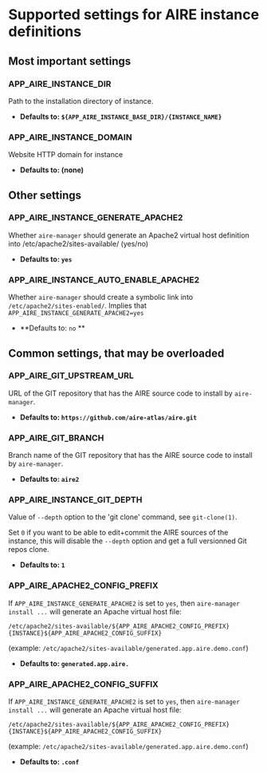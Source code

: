 # Supported settings for AIRE instance definitions

## Most important settings

### APP_AIRE_INSTANCE_DIR

Path to the installation directory of instance.

* **Defaults to: ```${APP_AIRE_INSTANCE_BASE_DIR}/{INSTANCE_NAME}```**


### APP_AIRE_INSTANCE_DOMAIN

Website HTTP domain for instance

* **Defaults to: (none)**

## Other settings

### APP_AIRE_INSTANCE_GENERATE_APACHE2

Whether ``` aire-manager ``` should generate an Apache2 virtual host
definition into /etc/apache2/sites-available/ (yes/no)

* **Defaults to: ``` yes ```**

### APP_AIRE_INSTANCE_AUTO_ENABLE_APACHE2

Whether ``` aire-manager ``` should create a symbolic link into ```
/etc/apache2/sites-enabled/ ```. Implies that ```
APP_AIRE_INSTANCE_GENERATE_APACHE2=yes ```

* **Defaults to: ``` no ``` **



## Common settings, that may be overloaded

### APP_AIRE_GIT_UPSTREAM_URL

URL of the GIT repository that has the AIRE source code to install by
``` aire-manager ```.

* **Defaults to: ``` https://github.com/aire-atlas/aire.git ```**


### APP_AIRE_GIT_BRANCH

Branch name of the GIT repository that has the AIRE source code to
install by ``` aire-manager ```.

* **Defaults to: ``` aire2 ```**


### APP_AIRE_INSTANCE_GIT_DEPTH

Value of ``` --depth ``` option to the 'git clone' command, see ```
git-clone(1) ```.

Set ``` 0 ``` if you want to be able to edit+commit the AIRE sources
of the instance, this will disable the ``` --depth ``` option and get
a full versionned Git repos clone.

* **Defaults to: ``` 1 ```**


### APP_AIRE_APACHE2_CONFIG_PREFIX

If ``` APP_AIRE_INSTANCE_GENERATE_APACHE2 ``` is set to ``` yes ```,
then ``` aire-manager install ... ``` will generate an Apache virtual
host file:
```
/etc/apache2/sites-available/${APP_AIRE_APACHE2_CONFIG_PREFIX}{INSTANCE}${APP_AIRE_APACHE2_CONFIG_SUFFIX}
```
(example: ```/etc/apache2/sites-available/generated.app.aire.demo.conf```)

* **Defaults to: ``` generated.app.aire. ```**


### APP_AIRE_APACHE2_CONFIG_SUFFIX

If ``` APP_AIRE_INSTANCE_GENERATE_APACHE2 ``` is set to ``` yes ```,
then ``` aire-manager install ... ``` will generate an Apache virtual
host file:
```
/etc/apache2/sites-available/${APP_AIRE_APACHE2_CONFIG_PREFIX}{INSTANCE}${APP_AIRE_APACHE2_CONFIG_SUFFIX}
```
(example: ```/etc/apache2/sites-available/generated.app.aire.demo.conf```)

* **Defaults to: ``` .conf ```**
